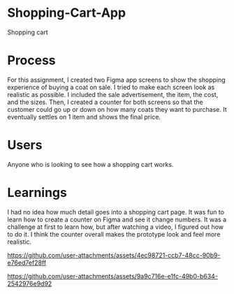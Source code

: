 # Shopping-Cart-App
Shopping cart 
# Process
For this assignment, I created two Figma app screens to show the shopping experience of buying a coat on sale. I tried to make each screen look as realistic as possible. I included the sale advertisement, the item, the cost, and the sizes. Then, I created a counter for both screens so that the customer could go up or down on how many coats they want to purchase. It eventually settles on 1 item and shows the final price.
# Users
Anyone who is looking to see how a shopping cart works.
# Learnings
I had no idea how much detail goes into a shopping cart page. It was fun to learn how to create a counter on Figma and see it change numbers. It was a challenge at first to learn how, but after watching a video, I figured out how to do it. I think the counter overall makes the prototype look and feel more realistic. 


https://github.com/user-attachments/assets/4ec98721-ccb7-48cc-90b9-e76ed7ef28ff



https://github.com/user-attachments/assets/9a9c716e-e1fc-49b0-b634-2542976e9d92

